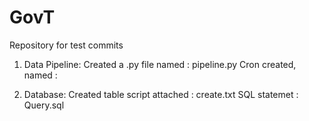# GovT
Repository for test commits

1. Data Pipeline:
Created a .py file named : pipeline.py
Cron created, named : 

2. Database:
Created table script attached : create.txt
SQL statemet : Query.sql
